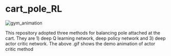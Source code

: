 # cart_pole_RL

![gym_animation](https://github.com/ryanyu512/cart_pole_deep_RL/assets/19774686/86ad43a7-5ebd-4be8-b2e7-0985c851b2c4)

This repository adopted three methods for balancing pole attached at the cart. They are 1) deep Q learning network, deep policy network and 3) deep actor critic network. The above .gif shows the demo animation of actor critic method


